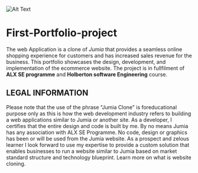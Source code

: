 ![Alt Text](https://im5.ezgif.com/tmp/ezgif-5-6f434a7345.gif)

# First-Portfolio-project
 The web Application is a clone of *Jumia* that provides a seamless online shopping experience for customers and has increased sales revenue for the business. This portfolio showcases the design, development, and implementation of the ecommerce website. The project is in fullfilment of **ALX SE programme** and **Holberton software Engineering** course.

## LEGAL INFORMATION
Please note that the use of the phrase "Jumia Clone" is foreducational purpose only as this is how the web development industry refers to building a web applications similar to Jumia or another site. As a developer, I certifies that the entire design and code is built by me. By no means Jumia has any association with ALX SE Programme. No code, design or graphics has been or will be used from the Jumia website. As a prospect and zelous learner I look forward to use my expertise to provide a custom solution that enables businesses to run a website similar to Jumia based on market standard structure and technology blueprint. Learn more on what is website cloning.
